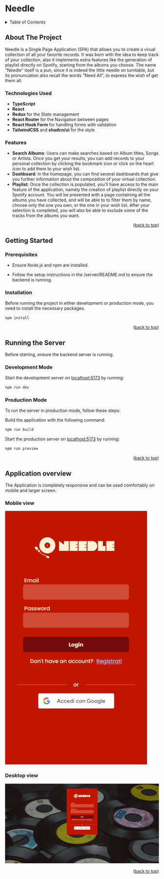 # Needle

<!-- TABLE OF CONTENTS -->
<details>
  <summary>Table of Contents</summary>
  <ol>
	<li>
	  <a href="#about-the-project">About The Project</a>
	</li>
	<ul>
	<li>
	  <a href="#technologies-used">Technologies Used</a>
	</li>
	<li>
	  <a href="#features">Features</a>
	</li>
	</ul>
	<li>
	  <a href="#getting-started">Getting Started</a>
	  <ul>
		<li><a href="#prerequisites">Prerequisites</a></li>
		<li><a href="#installation">Installation</a></li>
	  </ul>
	</li>
	<li><a href="#running-the-server">Running the server</a></li>
	<ul>
	  <li><a href="#development-mode">Development mode</a></li>
	  <li><a href="#production-mode">Production mode</a></li>
	</ul>
	<li><a href="#application-overview">Application overview</a></li>
	<ul>
	  <li><a href="#mobile-view">Mobile view</a></li>
	  <li><a href="#desktop-view">Desktop view</a></li>
	</ul>
  </ol>
</details>

<!-- ABOUT THE PROJECT -->

## About The Project

Needle is a Single Page Application (SPA) that allows you to create a virual collection of all your favorite records. It was born with the idea to keep track of your collection, also it implements extra features like the generation of playlist directly on Spotify, starting from the albums you choose.
The name "Needle" itself is a pun, since it is indeed the little needle on turntable, but its pronunciation also recall the words "Need All", to express the wish of get them all.

### Technologies Used

- **TypeScript**
- **React**
- **Redux** for the State management
- **React Router** for the Navigation between pages
- **React Hook Form** for handling forms with validation
- **TailwindCSS** and **shadcn/ui** for the style

### Features

- **Search Albums**: Users can make searches based on Album titles, Songs or Artists. Once you get your results, you can add records to your personal collection by clicking the bookmark icon or click on the heart icon to add them to your wish list.
- **Dashboard**: In the homepage, you can find several dashboards that give you further information about the composition of your virtual collection.
- **Playlist**: Once the collection is populated, you'll have access to the main feature of the application, namely the creation of playlist directly on your Spotify account. You will be presented with a page containing all the albums you have collected, and will be able to to filter them by name, choose only the one you own, or the one in your wish list. After your selection is completed, you will also be able to exclude some of the tracks from the albums you want.

<p align="right">(<a href="#readme-top">back to top</a>)</p>

## Getting Started

### Prerequisites

- Ensure Node.js and npm are installed.

- Follow the setup instructions in the /server/README.md to ensure the backend is running.

### Installation

Before running the project in either development or production mode, you need to install the necessary packages.

```bash
npm install
```

<p align="right">(<a href="#readme-top">back to top</a>)</p>

## Running the Server

Before starting, ensure the backend server is running.

### **Development Mode**

Start the development server on [localhost:5173](http://localhost:5173) by running:

```bash
npm run dev
```

### **Production Mode**

To run the server in production mode, follow these steps:

Build the application with the following command:

```bash
npm run build
```

Start the production server on [localhost:5173](http://localhost:5173) by running:

```bash
npm run preview
```

<p align="right">(<a href="#readme-top">back to top</a>)</p>

## Application overview

The Application is completely responsive and can be used comfortably on mobile and larger screen.

### Mobile view

![Mobile](./screenshots/mobilegif.gif)

### Desktop view

![Desktop](./screenshots/desktopgif.gif)

<p align="right">(<a href="#readme-top">back to top</a>)</p>
